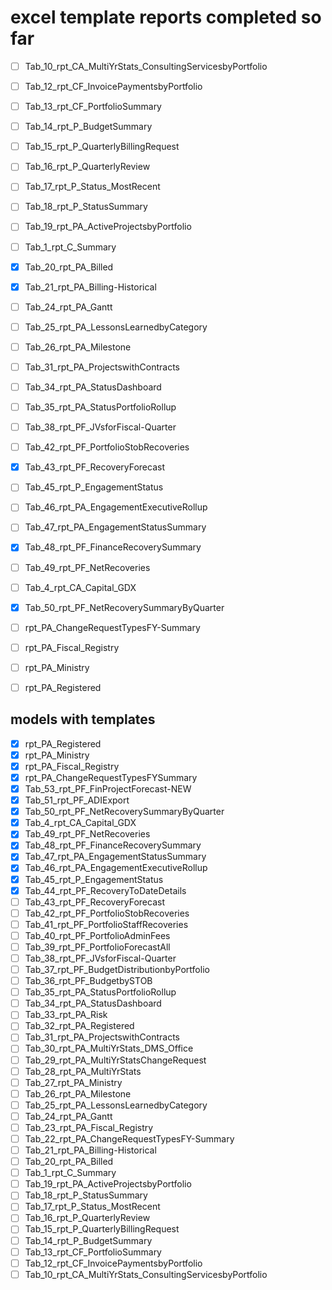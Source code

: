 # excel template reports completed so far

- [ ]  Tab_10_rpt_CA_MultiYrStats_ConsultingServicesbyPortfolio
- [ ]  Tab_12_rpt_CF_InvoicePaymentsbyPortfolio
- [ ]  Tab_13_rpt_CF_PortfolioSummary
- [ ]  Tab_14_rpt_P_BudgetSummary
- [ ]  Tab_15_rpt_P_QuarterlyBillingRequest
- [ ]  Tab_16_rpt_P_QuarterlyReview
- [ ]  Tab_17_rpt_P_Status_MostRecent
- [ ]  Tab_18_rpt_P_StatusSummary
- [ ]  Tab_19_rpt_PA_ActiveProjectsbyPortfolio
- [ ]  Tab_1_rpt_C_Summary
- [x]  Tab_20_rpt_PA_Billed
- [x]  Tab_21_rpt_PA_Billing-Historical
- [ ]  Tab_24_rpt_PA_Gantt
- [ ]  Tab_25_rpt_PA_LessonsLearnedbyCategory
- [ ]  Tab_26_rpt_PA_Milestone
- [ ]  Tab_31_rpt_PA_ProjectswithContracts
- [ ]  Tab_34_rpt_PA_StatusDashboard
- [ ]  Tab_35_rpt_PA_StatusPortfolioRollup
- [ ]  Tab_38_rpt_PF_JVsforFiscal-Quarter
- [ ]  Tab_42_rpt_PF_PortfolioStobRecoveries
- [x]  Tab_43_rpt_PF_RecoveryForecast
- [ ]  Tab_45_rpt_P_EngagementStatus
- [ ]  Tab_46_rpt_PA_EngagementExecutiveRollup
- [ ]  Tab_47_rpt_PA_EngagementStatusSummary
- [x]  Tab_48_rpt_PF_FinanceRecoverySummary
- [ ]  Tab_49_rpt_PF_NetRecoveries
- [ ]  Tab_4_rpt_CA_Capital_GDX
- [x]  Tab_50_rpt_PF_NetRecoverySummaryByQuarter
- [ ]  rpt_PA_ChangeRequestTypesFY-Summary
- [ ]  rpt_PA_Fiscal_Registry
- [ ]  rpt_PA_Ministry
- [ ]  rpt_PA_Registered


## models with templates

- [x]  rpt_PA_Registered
- [x]  rpt_PA_Ministry
- [x]  rpt_PA_Fiscal_Registry
- [x]  rpt_PA_ChangeRequestTypesFYSummary
- [x]  Tab_53_rpt_PF_FinProjectForecast-NEW
- [x]  Tab_51_rpt_PF_ADIExport
- [x]  Tab_50_rpt_PF_NetRecoverySummaryByQuarter
- [x]  Tab_4_rpt_CA_Capital_GDX
- [x]  Tab_49_rpt_PF_NetRecoveries
- [x]  Tab_48_rpt_PF_FinanceRecoverySummary
- [x]  Tab_47_rpt_PA_EngagementStatusSummary
- [x]  Tab_46_rpt_PA_EngagementExecutiveRollup
- [x]  Tab_45_rpt_P_EngagementStatus
- [x]  Tab_44_rpt_PF_RecoveryToDateDetails
- [ ]  Tab_43_rpt_PF_RecoveryForecast
- [ ]  Tab_42_rpt_PF_PortfolioStobRecoveries
- [ ]  Tab_41_rpt_PF_PortfolioStaffRecoveries
- [ ]  Tab_40_rpt_PF_PortfolioAdminFees
- [ ]  Tab_39_rpt_PF_PortfolioForecastAll
- [ ]  Tab_38_rpt_PF_JVsforFiscal-Quarter
- [ ]  Tab_37_rpt_PF_BudgetDistributionbyPortfolio
- [ ]  Tab_36_rpt_PF_BudgetbySTOB
- [ ]  Tab_35_rpt_PA_StatusPortfolioRollup
- [ ]  Tab_34_rpt_PA_StatusDashboard
- [ ]  Tab_33_rpt_PA_Risk
- [ ]  Tab_32_rpt_PA_Registered
- [ ]  Tab_31_rpt_PA_ProjectswithContracts
- [ ]  Tab_30_rpt_PA_MultiYrStats_DMS_Office
- [ ]  Tab_29_rpt_PA_MultiYrStatsChangeRequest
- [ ]  Tab_28_rpt_PA_MultiYrStats
- [ ]  Tab_27_rpt_PA_Ministry
- [ ]  Tab_26_rpt_PA_Milestone
- [ ]  Tab_25_rpt_PA_LessonsLearnedbyCategory
- [ ]  Tab_24_rpt_PA_Gantt
- [ ]  Tab_23_rpt_PA_Fiscal_Registry
- [ ]  Tab_22_rpt_PA_ChangeRequestTypesFY-Summary
- [ ]  Tab_21_rpt_PA_Billing-Historical
- [ ]  Tab_20_rpt_PA_Billed
- [ ]  Tab_1_rpt_C_Summary
- [ ]  Tab_19_rpt_PA_ActiveProjectsbyPortfolio
- [ ]  Tab_18_rpt_P_StatusSummary
- [ ]  Tab_17_rpt_P_Status_MostRecent
- [ ]  Tab_16_rpt_P_QuarterlyReview
- [ ]  Tab_15_rpt_P_QuarterlyBillingRequest
- [ ]  Tab_14_rpt_P_BudgetSummary
- [ ]  Tab_13_rpt_CF_PortfolioSummary
- [ ]  Tab_12_rpt_CF_InvoicePaymentsbyPortfolio
- [ ]  Tab_10_rpt_CA_MultiYrStats_ConsultingServicesbyPortfolio